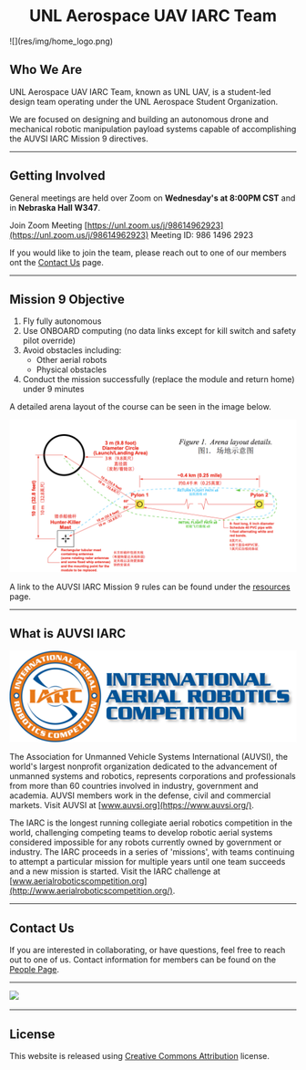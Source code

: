 <center> <h1>UNL Aerospace UAV IARC Team </h1> </center>
![](res/img/home_logo.png)

## Who We Are

UNL Aerospace UAV IARC Team, known as UNL UAV, is a student-led design team operating under the UNL Aerospace Student Organization. 

We are focused on designing and building an autonomous drone and mechanical robotic manipulation payload systems capable of accomplishing the AUVSI IARC Mission 9 directives.

***

## Getting Involved

General meetings are held over Zoom on **Wednesday's at 8:00PM CST** and in **Nebraska Hall W347**.

Join Zoom Meeting
[https://unl.zoom.us/j/98614962923](https://unl.zoom.us/j/98614962923)
Meeting ID: 986 1496 2923

If you would like to join the team, please reach out to one of our members ont the [Contact Us](contact.md) page. 

***

## Mission 9 Objective
1. Fly fully autonomous
2. Use ONBOARD computing (no data links except for kill switch and safety pilot override)
3. Avoid obstacles including:
	* Other aerial robots
	* Physical obstacles
4. Conduct the mission successfully (replace the module and return home) under 9 minutes

A detailed arena layout of the course can be seen in the image below.

![](res/img/mission_9_course.png)

A link to the AUVSI IARC Mission 9 rules can be found under the [resources](resources.md) page.

***

## What is AUVSI IARC
![](res/img/iarc_logo.png)

The Association for Unmanned Vehicle Systems International (AUVSI), the world's largest nonprofit organization dedicated to the advancement of unmanned systems and robotics, represents corporations and professionals from more than 60 countries involved in industry, government and academia. AUVSI members work in the defense, civil and commercial markets. Visit AUVSI at [www.auvsi.org](https://www.auvsi.org/).

The IARC is the longest running collegiate aerial robotics competition in the world, challenging competing teams to develop robotic aerial systems considered impossible for any robots currently owned by government or industry. The IARC proceeds in a series of 'missions', with teams continuing to attempt a particular mission for multiple years until one team succeeds and a new mission is started. Visit the IARC challenge at [www.aerialroboticscompetition.org](http://www.aerialroboticscompetition.org/).


***

## Contact Us
If you are interested in collaborating, or have questions, feel free to reach out to one of us. Contact information for members can be found on the [People Page](people.md).

***

![](res/img/drones.png)

***

## License

This website is released using [Creative Commons Attribution](http://creativecommons.org/licenses/by/3.0/) license.
